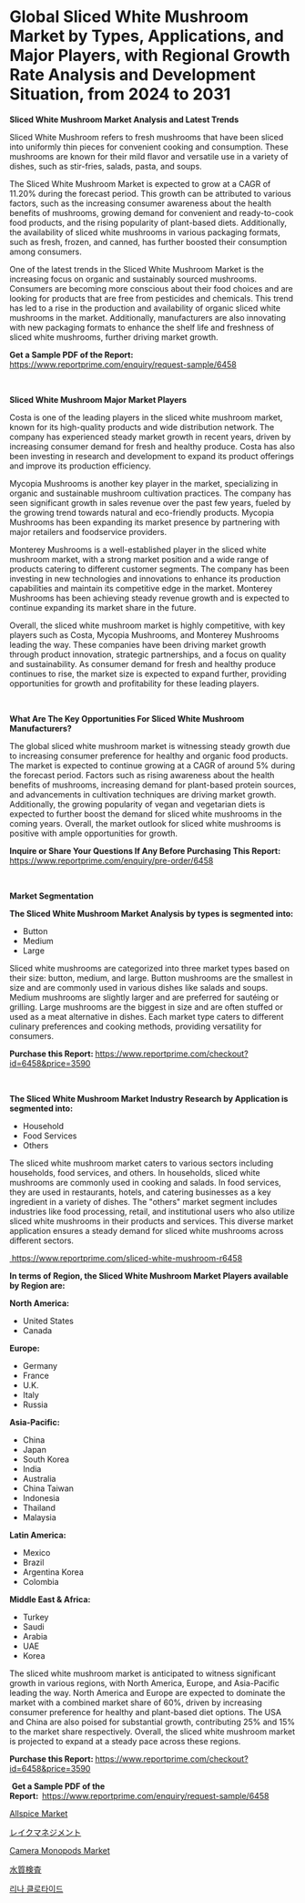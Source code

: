 <p><h1>Global Sliced White Mushroom Market by Types, Applications, and Major Players, with Regional Growth Rate Analysis and Development Situation, from 2024 to 2031</h1></p><p><strong>Sliced White Mushroom Market Analysis and Latest Trends</strong></p>
<p><p>Sliced White Mushroom refers to fresh mushrooms that have been sliced into uniformly thin pieces for convenient cooking and consumption. These mushrooms are known for their mild flavor and versatile use in a variety of dishes, such as stir-fries, salads, pasta, and soups.</p><p>The Sliced White Mushroom Market is expected to grow at a CAGR of 11.20% during the forecast period. This growth can be attributed to various factors, such as the increasing consumer awareness about the health benefits of mushrooms, growing demand for convenient and ready-to-cook food products, and the rising popularity of plant-based diets. Additionally, the availability of sliced white mushrooms in various packaging formats, such as fresh, frozen, and canned, has further boosted their consumption among consumers.</p><p>One of the latest trends in the Sliced White Mushroom Market is the increasing focus on organic and sustainably sourced mushrooms. Consumers are becoming more conscious about their food choices and are looking for products that are free from pesticides and chemicals. This trend has led to a rise in the production and availability of organic sliced white mushrooms in the market. Additionally, manufacturers are also innovating with new packaging formats to enhance the shelf life and freshness of sliced white mushrooms, further driving market growth.</p></p>
<p><strong>Get a Sample PDF of the Report:&nbsp;</strong> <a href="https://www.reportprime.com/enquiry/request-sample/6458">https://www.reportprime.com/enquiry/request-sample/6458</a></p>
<p>&nbsp;</p>
<p><strong>Sliced White Mushroom Major Market Players</strong></p>
<p><p>Costa is one of the leading players in the sliced white mushroom market, known for its high-quality products and wide distribution network. The company has experienced steady market growth in recent years, driven by increasing consumer demand for fresh and healthy produce. Costa has also been investing in research and development to expand its product offerings and improve its production efficiency.</p><p>Mycopia Mushrooms is another key player in the market, specializing in organic and sustainable mushroom cultivation practices. The company has seen significant growth in sales revenue over the past few years, fueled by the growing trend towards natural and eco-friendly products. Mycopia Mushrooms has been expanding its market presence by partnering with major retailers and foodservice providers.</p><p>Monterey Mushrooms is a well-established player in the sliced white mushroom market, with a strong market position and a wide range of products catering to different customer segments. The company has been investing in new technologies and innovations to enhance its production capabilities and maintain its competitive edge in the market. Monterey Mushrooms has been achieving steady revenue growth and is expected to continue expanding its market share in the future.</p><p>Overall, the sliced white mushroom market is highly competitive, with key players such as Costa, Mycopia Mushrooms, and Monterey Mushrooms leading the way. These companies have been driving market growth through product innovation, strategic partnerships, and a focus on quality and sustainability. As consumer demand for fresh and healthy produce continues to rise, the market size is expected to expand further, providing opportunities for growth and profitability for these leading players.</p></p>
<p>&nbsp;</p>
<p><strong>What Are The Key Opportunities For Sliced White Mushroom Manufacturers?</strong></p>
<p><p>The global sliced white mushroom market is witnessing steady growth due to increasing consumer preference for healthy and organic food products. The market is expected to continue growing at a CAGR of around 5% during the forecast period. Factors such as rising awareness about the health benefits of mushrooms, increasing demand for plant-based protein sources, and advancements in cultivation techniques are driving market growth. Additionally, the growing popularity of vegan and vegetarian diets is expected to further boost the demand for sliced white mushrooms in the coming years. Overall, the market outlook for sliced white mushrooms is positive with ample opportunities for growth.</p></p>
<p><strong>Inquire or Share Your Questions If Any Before Purchasing This Report:</strong> <a href="https://www.reportprime.com/enquiry/pre-order/6458">https://www.reportprime.com/enquiry/pre-order/6458</a></p>
<p>&nbsp;</p>
<p><strong>Market Segmentation</strong></p>
<p><strong>The Sliced White Mushroom Market Analysis by types is segmented into:</strong></p>
<p><ul><li>Button</li><li>Medium</li><li>Large</li></ul></p>
<p><p>Sliced white mushrooms are categorized into three market types based on their size: button, medium, and large. Button mushrooms are the smallest in size and are commonly used in various dishes like salads and soups. Medium mushrooms are slightly larger and are preferred for sautéing or grilling. Large mushrooms are the biggest in size and are often stuffed or used as a meat alternative in dishes. Each market type caters to different culinary preferences and cooking methods, providing versatility for consumers.</p></p>
<p><strong>Purchase this Report:&nbsp;</strong><a href="https://www.reportprime.com/checkout?id=6458&price=3590">https://www.reportprime.com/checkout?id=6458&price=3590</a></p>
<p>&nbsp;</p>
<p><strong>The Sliced White Mushroom Market Industry Research by Application is segmented into:</strong></p>
<p><ul><li>Household</li><li>Food Services</li><li>Others</li></ul></p>
<p><p>The sliced white mushroom market caters to various sectors including households, food services, and others. In households, sliced white mushrooms are commonly used in cooking and salads. In food services, they are used in restaurants, hotels, and catering businesses as a key ingredient in a variety of dishes. The "others" market segment includes industries like food processing, retail, and institutional users who also utilize sliced white mushrooms in their products and services. This diverse market application ensures a steady demand for sliced white mushrooms across different sectors.</p></p>
<p><a href="https://www.reportprime.com/sliced-white-mushroom-r6458">&nbsp;https://www.reportprime.com/sliced-white-mushroom-r6458</a></p>
<p><strong>In terms of Region, the Sliced White Mushroom Market Players available by Region are:</strong></p>
<p>
    <p> <strong> North America: </strong>
        <ul>
            <li>United States</li>
            <li>Canada</li>
        </ul>
        </p> 
    <p> <strong> Europe: </strong>
        <ul>
            <li>Germany</li>
            <li>France</li>
            <li>U.K.</li>
            <li>Italy</li>
            <li>Russia</li>
        </ul>
        </p> 
    <p> <strong> Asia-Pacific: </strong>
        <ul>
            <li>China</li>
            <li>Japan</li>
            <li>South Korea</li>
            <li>India</li>
            <li>Australia</li>
            <li>China Taiwan</li>
            <li>Indonesia</li>
            <li>Thailand</li>
            <li>Malaysia</li>
        </ul>
        </p> 
    <p> <strong> Latin America: </strong>
        <ul>
            <li>Mexico</li>
            <li>Brazil</li>
            <li>Argentina Korea</li>
            <li>Colombia</li>
        </ul>
        </p> 
    <p> <strong> Middle East & Africa: </strong>
        <ul>
            <li>Turkey</li>
            <li>Saudi</li>
            <li>Arabia</li>
            <li>UAE</li>
            <li>Korea</li>
        </ul>
    </p>
    </p>
<p><p>The sliced white mushroom market is anticipated to witness significant growth in various regions, with North America, Europe, and Asia-Pacific leading the way. North America and Europe are expected to dominate the market with a combined market share of 60%, driven by increasing consumer preference for healthy and plant-based diet options. The USA and China are also poised for substantial growth, contributing 25% and 15% to the market share respectively. Overall, the sliced white mushroom market is projected to expand at a steady pace across these regions.</p></p>
<p><strong>Purchase this Report: </strong><a href="https://www.reportprime.com/checkout?id=6458&price=3590">https://www.reportprime.com/checkout?id=6458&price=3590</a></p>
<p>&nbsp;<strong>Get a Sample PDF of the Report:&nbsp;&nbsp;</strong><a href="https://www.reportprime.com/enquiry/request-sample/6458">https://www.reportprime.com/enquiry/request-sample/6458</a></p>
<p><strong></strong></p>
<p><p><a href="https://github.com/AlysaLedner2023/Market-Research-Report-List-1/blob/main/allspice-market.md">Allspice Market</a></p><p><a href="https://github.com/hwbcz413288296/Market-Research-Report-List-2/blob/main/616038375158.md">レイクマネジメント</a></p><p><a href="https://issuu.com/reportprime-2/docs/camera-monopods-market-size-2030.pptx">Camera Monopods Market</a></p><p><a href="https://github.com/JacksonWiza1924/Market-Research-Report-List-1/blob/main/858893175159.md">水質検査</a></p><p><a href="https://github.com/RichardLueilwitz787/Market-Research-Report-List-1/blob/main/421731371587.md">리나 클로타이드</a></p></p>
